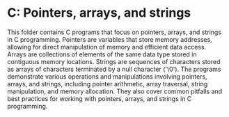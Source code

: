 # C: Pointers, arrays, and strings

This folder contains C programs that focus on pointers, arrays, and strings in C programming. Pointers are variables that store memory addresses, allowing for direct manipulation of memory and efficient data access. Arrays are collections of elements of the same data type stored in contiguous memory locations. Strings are sequences of characters stored as arrays of characters terminated by a null character ('\0'). The programs demonstrate various operations and manipulations involving pointers, arrays, and strings, including pointer arithmetic, array traversal, string manipulation, and memory allocation. They also cover common pitfalls and best practices for working with pointers, arrays, and strings in C programming.

